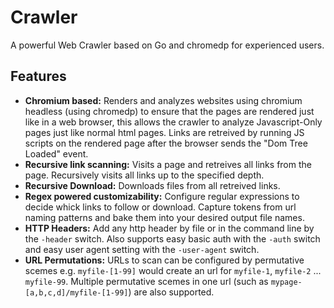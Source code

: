 # Crawler

A powerful Web Crawler based on Go and chromedp for experienced users.

## Features

- **Chromium based:** Renders and analyzes websites using chromium headless (using chromedp) to ensure that the pages are rendered just like in a web browser, this allows the crawler to analyze Javascript-Only pages just like normal html pages. Links are retreived by running JS scripts on the rendered page after the browser sends the "Dom Tree Loaded" event.
- **Recursive link scanning:** Visits a page and retreives all links from the page. Recursively visits all links up to the specified depth.
- **Recursive Download:** Downloads files from all retreived links.
- **Regex powered customizability:** Configure regular expressions to decide whick links to follow or download. Capture tokens from url naming patterns and bake them into your desired output file names.
- **HTTP Headers:** Add any http header by file or in the command line by the `-header` switch. Also supports easy basic auth with the `-auth` switch and easy user agent setting with the `-user-agent` switch.
- **URL Permutations:** URLs to scan can be configured by permutative scemes e.g. `myfile-[1-99]` would create an url for `myfile-1`, `myfile-2` ... `myfile-99`. Multiple permutative scemes in one url (such as `mypage-[a,b,c,d]/myfile-[1-99]`) are also supported.

